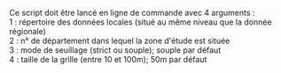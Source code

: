 Ce script doit être lancé en ligne de commande avec 4 arguments :  
1 : répertoire des données locales (situé au même niveau que la donnée régionale)  
2 : n° de département dans lequel la zone d'étude est située  
3 : mode de seuillage (strict ou souple); souple par défaut  
4 : taille de la grille (entre 10 et 100m); 50m par défaut  
